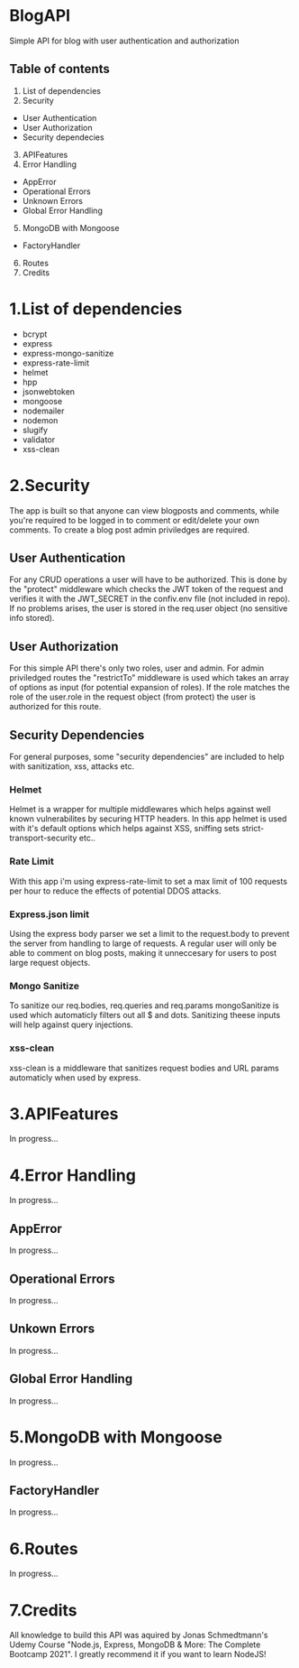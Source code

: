 # BlogAPI
Simple API for blog with user authentication and authorization


## Table of contents
1. List of dependencies
2. Security
- User Authentication
- User Authorization
- Security dependecies
3. APIFeatures
4. Error Handling
- AppError
- Operational Errors
- Unknown Errors
- Global Error Handling
5. MongoDB with Mongoose
- FactoryHandler
6. Routes
7. Credits

# 1.List of dependencies
- bcrypt
- express
- express-mongo-sanitize
- express-rate-limit
- helmet
- hpp
- jsonwebtoken
- mongoose
- nodemailer
- nodemon
- slugify
- validator
- xss-clean

# 2.Security
The app is built so that anyone can view blogposts and comments, while you're required to be logged in to comment or edit/delete your own comments. To create a blog post admin priviledges are required.
## User Authentication
For any CRUD operations a user will have to be authorized. This is done by the "protect" middleware which checks the JWT token of the request and verifies it with the JWT_SECRET in the confiv.env file (not included in repo). If no problems arises, the user is stored in the req.user object (no sensitive info stored).
## User Authorization
For this simple API there's only two roles, user and admin. For admin priviledged routes the "restrictTo" middleware is used which takes an array of options as input (for potential expansion of roles). If the role matches the role of the user.role in the request object (from protect) the user is authorized for this route.
## Security Dependencies
For general purposes, some "security dependencies" are included to help with sanitization, xss, attacks etc.
### Helmet
Helmet is a wrapper for multiple middlewares which helps against well known vulnerabilites by securing HTTP headers. In this app helmet is used with it's default options which helps against XSS, sniffing sets strict-transport-security etc..
### Rate Limit
With this app i'm using express-rate-limit to set a max limit of 100 requests per hour to reduce the effects of potential DDOS attacks.
### Express.json limit
Using the express body parser we set a limit to the request.body to prevent the server from handling to large of requests. A regular user will only be able to comment on blog posts, making it unneccesary for users to post large request objects.
### Mongo Sanitize
To sanitize our req.bodies, req.queries and req.params mongoSanitize is used which automaticly filters out all $ and dots. Sanitizing theese inputs will help against query injections.
### xss-clean
xss-clean is a middleware that sanitizes request bodies and URL params automaticly when used by express.
# 3.APIFeatures
In progress...
# 4.Error Handling
In progress...
## AppError
In progress...
## Operational Errors
In progress...
## Unkown Errors
In progress...
## Global Error Handling
In progress...
# 5.MongoDB with Mongoose
In progress...
## FactoryHandler
In progress...
# 6.Routes
In progress...
# 7.Credits
All knowledge to build this API was aquired by Jonas Schmedtmann's Udemy Course "Node.js, Express, MongoDB & More: The Complete Bootcamp 2021". I greatly recommend it if you want to learn NodeJS!
